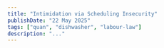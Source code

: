 ```yaml
---
title: "Intimidation via Scheduling Insecurity"
publishDate: "22 May 2025"
tags: ["quan", "dishwasher", "labour-law"]
description: "..."
---
```


<!-- Paste your content for 'Intimidation via Scheduling Insecurity' here -->
